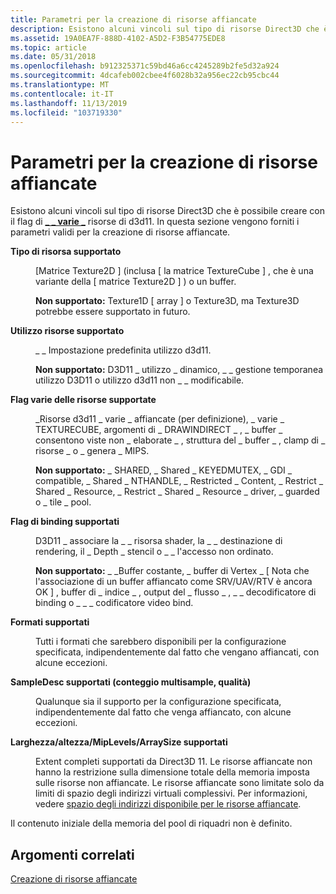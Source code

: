 ```yaml
---
title: Parametri per la creazione di risorse affiancate
description: Esistono alcuni vincoli sul tipo di risorse Direct3D che è possibile creare con il flag di varie risorse di D3D11 \_ \_ \_ . In questa sezione vengono forniti i parametri validi per la creazione di risorse affiancate.
ms.assetid: 19A0EA7F-888D-4102-A5D2-F3B54775EDE8
ms.topic: article
ms.date: 05/31/2018
ms.openlocfilehash: b912325371c59bd46a6cc4245289b2fe5d32a924
ms.sourcegitcommit: 4dcafeb002cbee4f6028b32a956ec22cb95cbc44
ms.translationtype: MT
ms.contentlocale: it-IT
ms.lasthandoff: 11/13/2019
ms.locfileid: "103719330"
---
```

# <a name="tiled-resource-creation-parameters"></a>Parametri per la creazione di risorse affiancate

Esistono alcuni vincoli sul tipo di risorse Direct3D che è possibile creare con il flag di [**\_ \_ varie \_**](/windows/desktop/api/D3D11/ne-d3d11-d3d11_resource_misc_flag) risorse di d3d11. In questa sezione vengono forniti i parametri validi per la creazione di risorse affiancate.

<dl> <dt>

<span id="Supported_Resource_Type"></span><span id="supported_resource_type"></span><span id="SUPPORTED_RESOURCE_TYPE"></span>**Tipo di risorsa supportato**
</dt> <dd>

\[Matrice Texture2D \] (inclusa \[ la matrice TextureCube \] , che è una variante della \[ matrice Texture2D \] ) o un buffer.

**Non supportato:** Texture1D \[ array \] o Texture3D, ma Texture3D potrebbe essere supportato in futuro.

</dd> <dt>

<span id="Supported_Resource_Usage"></span><span id="supported_resource_usage"></span><span id="SUPPORTED_RESOURCE_USAGE"></span>**Utilizzo risorse supportato**
</dt> <dd>

\_ \_ Impostazione predefinita utilizzo d3d11.

**Non supportato:** D3D11 \_ utilizzo \_ dinamico, \_ \_ gestione temporanea utilizzo D3D11 o utilizzo d3d11 non \_ \_ modificabile.

</dd> <dt>

<span id="Supported_Resource_Misc_Flags"></span><span id="supported_resource_misc_flags"></span><span id="SUPPORTED_RESOURCE_MISC_FLAGS"></span>**Flag varie delle risorse supportate**
</dt> <dd>

\_Risorse d3d11 \_ varie \_ affiancate (per definizione), \_ varie \_ TEXTURECUBE, argomenti di \_ DRAWINDIRECT \_ , \_ buffer \_ consentono viste non \_ elaborate \_ , struttura del \_ buffer \_ , clamp di \_ risorse \_ o \_ genera \_ MIPS.

**Non supportato:** \_ SHARED, \_ Shared \_ KEYEDMUTEX, \_ GDI \_ compatible, \_ Shared \_ NTHANDLE, \_ Restricted \_ Content, \_ Restrict \_ Shared \_ Resource, \_ Restrict \_ Shared \_ Resource \_ driver, \_ guarded o \_ tile \_ pool.

</dd> <dt>

<span id="Supported_Bind_Flags"></span><span id="supported_bind_flags"></span><span id="SUPPORTED_BIND_FLAGS"></span>**Flag di binding supportati**
</dt> <dd>

D3D11 \_ associare la \_ \_ risorsa shader, la \_ \_ destinazione di rendering, il \_ Depth \_ stencil o \_ \_ l'accesso non ordinato.

**Non supportato:** \_ \_Buffer costante, \_ buffer di Vertex \_ \[ Nota che l'associazione di un buffer affiancato come SRV/UAV/RTV è ancora OK \] , buffer di \_ indice \_ , output del \_ flusso \_ , \_ \_ decodificatore di binding o \_ \_ \_ codificatore video bind.

</dd> <dt>

<span id="Supported_Formats"></span><span id="supported_formats"></span><span id="SUPPORTED_FORMATS"></span>**Formati supportati**
</dt> <dd>

Tutti i formati che sarebbero disponibili per la configurazione specificata, indipendentemente dal fatto che vengano affiancati, con alcune eccezioni.

</dd> <dt>

<span id="Supported_SampleDesc__Multisample_count__quality_"></span><span id="supported_sampledesc__multisample_count__quality_"></span><span id="SUPPORTED_SAMPLEDESC__MULTISAMPLE_COUNT__QUALITY_"></span>**SampleDesc supportati (conteggio multisample, qualità)**
</dt> <dd>

Qualunque sia il supporto per la configurazione specificata, indipendentemente dal fatto che venga affiancato, con alcune eccezioni.

</dd> <dt>

<span id="Supported_Width_Height_MipLevels_ArraySize"></span><span id="supported_width_height_miplevels_arraysize"></span><span id="SUPPORTED_WIDTH_HEIGHT_MIPLEVELS_ARRAYSIZE"></span>**Larghezza/altezza/MipLevels/ArraySize supportati**
</dt> <dd>

Extent completi supportati da Direct3D 11. Le risorse affiancate non hanno la restrizione sulla dimensione totale della memoria imposta sulle risorse non affiancate. Le risorse affiancate sono limitate solo da limiti di spazio degli indirizzi virtuali complessivi. Per informazioni, vedere [spazio degli indirizzi disponibile per le risorse affiancate](address-space-available-for-tiled-resources.md).

</dd> </dl>

Il contenuto iniziale della memoria del pool di riquadri non è definito.

## <a name="related-topics"></a>Argomenti correlati

<dl> <dt>

[Creazione di risorse affiancate](creating-tiled-resources.md)
</dt> </dl>

 

 




